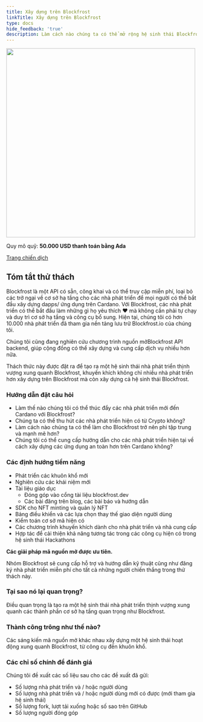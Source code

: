 ```yaml
---
title: Xây dựng trên Blockfrost
linkTitle: Xây dựng trên Blockfrost
type: docs
hide_feedback: 'true'
description: Làm cách nào chúng ta có thể mở rộng hệ sinh thái Blockfrost để thúc đẩy sự chấp nhận của các nhà phát triển trên Cardano?
---
```


<img src="https://cardano.ideascale.com/community-library/accounts/93/936143/Public/12-Building-on-Blockfrost-fdb9c3.png" style="width:500px;height500px">

Quy mô quỹ: **50.000 USD thanh toán bằng Ada**

[Trang chiến dịch](https://cardano.ideascale.com/c/campaigns/26603/about)

## Tóm tắt thử thách

Blockfrost là một API có sẵn, công khai và có thể truy cập miễn phí, loại bỏ các trở ngại về cơ sở hạ tầng cho các nhà phát triển để mọi người có thể bắt đầu xây dựng dapps/ ứng dụng trên Cardano. Với Blockfrost, các nhà phát triển có thể bắt đầu làm những gì họ yêu thích ❤️ mà không cần phải tự chạy và duy trì cơ sở hạ tầng và công cụ bổ sung. Hiện tại, chúng tôi có hơn 10.000 nhà phát triển đã tham gia nền tảng lưu trữ Blockfrost.io của chúng tôi.

Chúng tôi cũng đang nghiên cứu chương trình nguồn mởBlockfrost API backend, giúp cộng đồng có thể xây dựng và cung cấp dịch vụ nhiều hơn nữa.

Thách thức này được đặt ra để tạo ra một hệ sinh thái nhà phát triển thịnh vượng xung quanh Blockfrost, khuyến khích không chỉ nhiều nhà phát triển hơn xây dựng trên Blockfrost mà còn xây dựng cả hệ sinh thái Blockfrost.

### Hướng dẫn đặt câu hỏi

- Làm thế nào chúng tôi có thể thúc đẩy các nhà phát triển mới đến Cardano với Blockfrost?
- Chúng ta có thể thu hút các nhà phát triển hiện có từ Crypto không?
- Làm cách nào chúng ta có thể làm cho Blockfrost trở nên phi tập trung và mạnh mẽ hơn?
- Chúng tôi có thể cung cấp hướng dẫn cho các nhà phát triển hiện tại về cách xây dựng các ứng dụng an toàn hơn trên Cardano không?

### Các định hướng tiềm năng

- Phát triển các khuôn khổ mới
- Nghiên cứu các khái niệm mới
- Tài liệu giáo dục
    - Đóng góp vào cổng tài liệu blockfrost.dev
    - Các bài đăng trên blog, các bài báo và hướng dẫn
- SDK cho NFT minting và quản lý NFT
- Bảng điều khiển và các lựa chọn thay thế giao diện người dùng
- Kiểm toán cơ sở mã hiện có
- Các chương trình khuyến khích dành cho nhà phát triển và nhà cung cấp
- Hợp tác để cải thiện khả năng tương tác trong các công cụ hiện có trong hệ sinh thái Hackathons

**Các giải pháp mã nguồn mở được ưu tiên.**

Nhóm Blockfrost sẽ cung cấp hỗ trợ và hướng dẫn kỹ thuật cũng như đăng ký nhà phát triển miễn phí cho tất cả những người chiến thắng trong thử thách này.

### Tại sao nó lại quan trọng?

Điều quan trọng là tạo ra một hệ sinh thái nhà phát triển thịnh vượng xung quanh các thành phần cơ sở hạ tầng quan trọng như Blockfrost.

### Thành công trông như thế nào?

Các sáng kiến mã nguồn mở khác nhau xây dựng một hệ sinh thái hoạt động xung quanh Blockfrost, từ công cụ đến khuôn khổ.

### Các chỉ số chính để đánh giá

Chúng tôi đề xuất các số liệu sau cho các đề xuất đã gửi:

- Số lượng nhà phát triển và / hoặc người dùng
- Số lượng nhà phát triển và / hoặc người dùng mới có được (mới tham gia hệ sinh thái)
- Số lượng fork, lượt tải xuống hoặc số sao trên GitHub
- Số lượng người đóng góp
